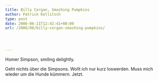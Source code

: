 ```yaml
---
title: Billy Corgan, Smashing Pumpkins
author: Patrick Kollitsch
type: post
date: 2006-06-21T12:42:41+00:00
url: /2006/06/billy-corgan-smashing-pumpkins/




---
```

Homer Simpson, smiling delightly.

Geht nichts über die Simpsons. Wollt ich nur kurz loswerden. Muss mich wieder um die Hunde kümmern. Jetzt.
